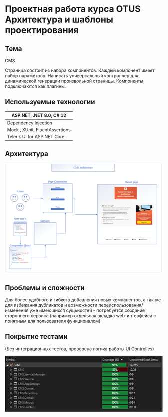 # Проектная работа курса OTUS Архитектура и шаблоны проектирования



## Тема

CMS

Страница состоит из набора компонентов. Каждый компонент имеет набор параметров. Написать универсальный контроллер для динамической генерации произвольной страницы. Компоненты подключаются как плагины.



## Используемые технологии

| ASP.NET, .NET 8.0, C# 12       |
| ------------------------------ |
| Dependency  Injection          |
| Mock , XUnit, FluentAssertions |
| Telerik UI for ASP.NET Core    |



## Архитектура



![Architecture](/Demo/Architecture.png)



## Проблемы и сложности

Для более удобного и гибкого добавления новых компанентов, а так же для избежания дубликатов и возможности переиспользования/изменения уже имеющихся сущьностей - потребуется создание стороннего сервиса (например отдельная вкладка web-интерфейса с понятным для пользователя функционалом)





## Покрытие тестами

(Без интеграционных тестов, проверена логика работы UI Controlles)

![Architecture](/Demo/TestsCoverage.png)

